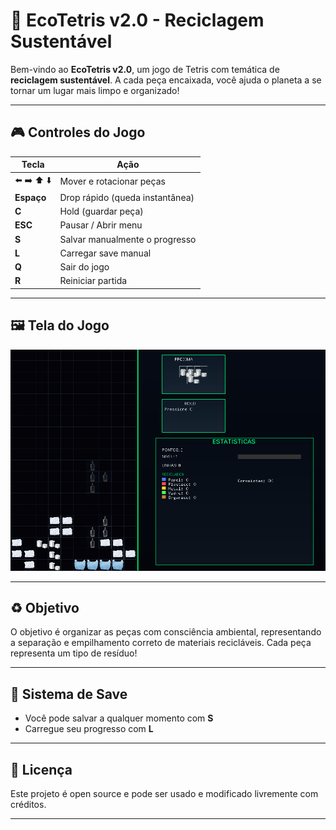 # 🌱 EcoTetris v2.0 - Reciclagem Sustentável

Bem-vindo ao **EcoTetris v2.0**, um jogo de Tetris com temática de **reciclagem sustentável**. A cada peça encaixada, você ajuda o planeta a se tornar um lugar mais limpo e organizado!

---

## 🎮 Controles do Jogo

| Tecla        | Ação                        |
|--------------|-----------------------------|
| ⬅️ ➡️ ⬆️ ⬇️ | Mover e rotacionar peças     |
| **Espaço**   | Drop rápido (queda instantânea) |
| **C**        | Hold (guardar peça)         |
| **ESC**      | Pausar / Abrir menu         |
| **S**        | Salvar manualmente o progresso |
| **L**        | Carregar save manual        |
| **Q**        | Sair do jogo                |
| **R**        | Reiniciar partida           |

---

## 🖼️ Tela do Jogo

![Tela do EcoTetris](imagens/tela_jogo.png)

---

## ♻️ Objetivo

O objetivo é organizar as peças com consciência ambiental, representando a separação e empilhamento correto de materiais recicláveis. Cada peça representa um tipo de resíduo!

---

## 💾 Sistema de Save

- Você pode salvar a qualquer momento com **S**
- Carregue seu progresso com **L**

---

## 📜 Licença

Este projeto é open source e pode ser usado e modificado livremente com créditos.

---


